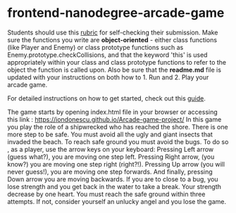 frontend-nanodegree-arcade-game
===============================
Students should use this [rubric](https://review.udacity.com/#!/projects/2696458597/rubric) for self-checking their submission. Make sure the functions you write are **object-oriented** - either class functions (like Player and Enemy) or class prototype functions such as Enemy.prototype.checkCollisions, and that the keyword 'this' is used appropriately within your class and class prototype functions to refer to the object the function is called upon. Also be sure that the **readme.md** file is updated with your instructions on both how to 1. Run and 2. Play your arcade game.

For detailed instructions on how to get started, check out this [guide](https://docs.google.com/document/d/1v01aScPjSWCCWQLIpFqvg3-vXLH2e8_SZQKC8jNO0Dc/pub?embedded=true).

The game starts by opening index.html file in your browser or accessing this link :
https://iondonescu.github.io/Arcade-game-project/
In this game you play the role of a shipwrecked who has reached the shore. There is one more step to be safe. You must avoid all the ugly and giant  insects that invaded the beach.
To reach safe ground you must avoid the bugs.
To do so , as a player, use the arrow keys on your keyboard:
Pressing Left arrow (guess what?), you are moving one step left.
Pressing Right arrow, (you know?) you are moving one step right (right?!).
Pressing Up arrow (you will never guess!), you are moving one step forwards.
And finally, pressing Down arrow you are moving backwards.
If you are to close to a bug, you lose strength and you get back in the water to take a break. Your strength decrease by one heart.
You must reach the safe ground within three attempts. If not, consider yourself an unlucky angel and you lose the game.
